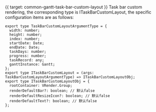 {{ target: common-gantt-task-bar-custom-layout }}
Task bar custom rendering, the corresponding type is ITaskBarCustomLayout, the specific configuration items are as follows:

```
export type TaskBarCustomLayoutArgumentType = {
  width: number;
  height: number;
  index: number;
  startDate: Date;
  endDate: Date;
  taskDays: number;
  progress: number;
  taskRecord: any;
  ganttInstance: Gantt;
};
export type ITaskBarCustomLayout = (args: TaskBarCustomLayoutArgumentType) => ITaskBarCustomLayoutObj;
export type ITaskBarCustomLayoutObj = {
  rootContainer: VRender.Group;
  renderDefaultBar?: boolean; // 默认false
  renderDefaultResizeIcon?: boolean; // 默认false
  renderDefaultText?: boolean; // 默认false
};
```